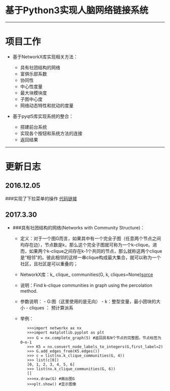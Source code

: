 # 基于Python3实现人脑网络链接系统

* * *

# 项目工作

- 基于NetworkX库实现相关方法：
   - 具有社团结构的网络
   - 富俱乐部系数
   - 协同性
   - 中心性度量
   - 最大块模块度
   - 子图中心度
   - 网络动态特性和扰动的度量
  
- 基于pyqt5库实现系统的整合：
	- 搭建前台系统	
	- 实现各个按钮和系统方法的连接
	- 返回结果
* * *

# 更新日志

## 2016.12.05
###实现了下拉菜单的操作 [代码链接](https://github.com/kelisiya/Python-brains/blob/master/python%20brain/pyqt_test1.py)

## 2017.3.30
- ###具有社团结构的网络(Networks with Community Structure)：
   - 定义：对于一个图G而言，如果其中有一个完全子图（任意两个节点之间均存在边），节点数是k，那么这个完全子图就可称为一个k-clique。进而，如果两个k-clique之间存在k-1个共同的节点，那么就称这两个clique是“相邻”的。彼此相邻的这样一串clique构成最大集合，就可以称为一个社区，且社区是可以重叠的；
   - NetworkX库：k_ clique_ communities(G, k, cliques=None)[sorce](https://networkx.github.io/documentation/networkx-1.10/_modules/networkx/algorithms/community/kclique.html#k_clique_communities)
   - 说明：Find k-clique communities in graph using the percolation method.
   - 参数说明：
		   - G:图（这里使用的是无向）
		   - k：整型变量，最小团块的大小
		   - cliques ： 预计算派系 
   - 举例：
			
			>>>import networkx ax nx
			>>>import matplotlib.pyplot as plt
			>>> G = nx.complete_graph(5) #返回具有N个节点的完整图，节点标签为0~n-1
			>>> K5 = nx.convert_node_labels_to_integers(G,first_label=2)
			>>> G.add_edges_from(K5.edges())
			>>> c = list(nx.k_clique_communities(G, 4))
			>>> list(c[0])
			[0, 1, 2, 3, 4, 5, 6]
			>>> list(nx.k_clique_communities(G, 6))
			[]
			>>>nx.draw(G) #画出图G
			>>>plt.show() #显示图像

